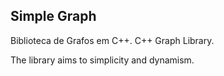 ## Simple Graph

Biblioteca de Grafos em C++.
C++ Graph Library.

The library aims to simplicity and dynamism.
